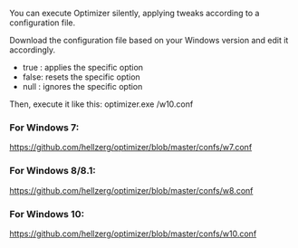 You can execute Optimizer silently, applying tweaks according to a configuration file.

Download the configuration file based on your Windows version and edit it accordingly.

* true : applies the specific option
* false: resets the specific option
* null : ignores the specific option

Then, execute it like this: optimizer.exe /w10.conf


### For Windows 7: ###
https://github.com/hellzerg/optimizer/blob/master/confs/w7.conf

### For Windows 8/8.1: ###
https://github.com/hellzerg/optimizer/blob/master/confs/w8.conf

### For Windows 10: ###
https://github.com/hellzerg/optimizer/blob/master/confs/w10.conf